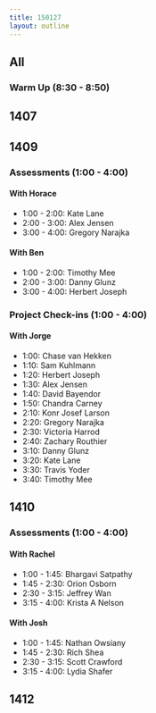 ```yaml
---
title: 150127
layout: outline
---
```


## All

### Warm Up (8:30 - 8:50)

## 1407

## 1409

### Assessments (1:00 - 4:00)

#### With Horace

* 1:00 - 2:00: Kate Lane
* 2:00 - 3:00: Alex Jensen
* 3:00 - 4:00: Gregory Narajka

#### With Ben

* 1:00 - 2:00: Timothy Mee
* 2:00 - 3:00: Danny Glunz
* 3:00 - 4:00: Herbert Joseph

### Project Check-ins (1:00 - 4:00)

#### With Jorge

* 1:00: Chase van Hekken
* 1:10: Sam Kuhlmann
* 1:20: Herbert Joseph
* 1:30: Alex Jensen
* 1:40: David Bayendor
* 1:50: Chandra Carney
* 2:10: Konr Josef Larson
* 2:20: Gregory Narajka
* 2:30: Victoria Harrod
* 2:40: Zachary Routhier
* 3:10: Danny Glunz
* 3:20: Kate Lane
* 3:30: Travis Yoder
* 3:40: Timothy Mee

## 1410

### Assessments (1:00 - 4:00)

#### With Rachel

* 1:00 - 1:45: Bhargavi Satpathy
* 1:45 - 2:30: Orion Osborn
* 2:30 - 3:15: Jeffrey Wan
* 3:15 - 4:00: Krista A Nelson

#### With Josh

* 1:00 - 1:45: Nathan Owsiany
* 1:45 - 2:30: Rich Shea
* 2:30 - 3:15: Scott Crawford
* 3:15 - 4:00: Lydia Shafer

## 1412